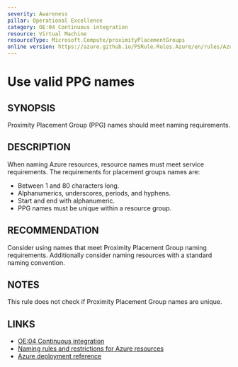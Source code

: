 ```yaml
---
severity: Awareness
pillar: Operational Excellence
category: OE:04 Continuous integration
resource: Virtual Machine
resourceType: Microsoft.Compute/proximityPlacementGroups
online version: https://azure.github.io/PSRule.Rules.Azure/en/rules/Azure.VM.PPGName/
---
```


# Use valid PPG names

## SYNOPSIS

Proximity Placement Group (PPG) names should meet naming requirements.

## DESCRIPTION

When naming Azure resources, resource names must meet service requirements.
The requirements for placement groups names are:

- Between 1 and 80 characters long.
- Alphanumerics, underscores, periods, and hyphens.
- Start and end with alphanumeric.
- PPG names must be unique within a resource group.

## RECOMMENDATION

Consider using names that meet Proximity Placement Group naming requirements.
Additionally consider naming resources with a standard naming convention.

## NOTES

This rule does not check if Proximity Placement Group names are unique.

## LINKS

- [OE:04 Continuous integration](https://learn.microsoft.com/azure/well-architected/operational-excellence/release-engineering-continuous-integration)
- [Naming rules and restrictions for Azure resources](https://learn.microsoft.com/azure/azure-resource-manager/management/resource-name-rules)
- [Azure deployment reference](https://learn.microsoft.com/azure/templates/microsoft.compute/virtualmachines)
